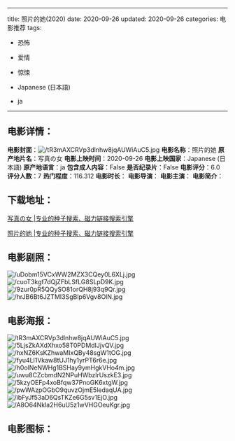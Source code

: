 
---
title: 照片的她(2020)
date: 2020-09-26
updated: 2020-09-26
categories: 电影推荐
tags:
- 恐怖
- 爱情
- 惊悚

- Japanese (日本語)
- ja
---


> 

## **电影详情**：

**电影封面**：<img src="https://image.tmdb.org/t/p/w200/tR3mAXCRVp3dlnhw8jqAUWiAuC5.jpg" alt="/tR3mAXCRVp3dlnhw8jqAUWiAuC5.jpg" title="/tR3mAXCRVp3dlnhw8jqAUWiAuC5.jpg">
**电影名称**：照片的她
**原产地片名**：写真の女
**电影上映时间**：2020-09-26
**电影上映国家**：Japanese (日本語)
**原产地语言**：ja
**包含成人内容**：False
**是否纪录片**：False
**电影评分**：6.0
**评分人数**：7
**热门程度**：116.312
**电影时长**：
**电影导演**：
**电影主演**：
**电影简介**：

## **下载地址**：
[写真の女 |专业的种子搜索、磁力链接搜索引擎](https://movie.amd794.com:2083/?search=%E5%86%99%E7%9C%9F%E3%81%AE%E5%A5%B3&ordering=&mode=match_phrase&page_size=10&page=1)

[照片的她 |专业的种子搜索、磁力链接搜索引擎](https://movie.amd794.com:2083/?search=%E7%85%A7%E7%89%87%E7%9A%84%E5%A5%B9&ordering=&mode=match_phrase&page_size=10&page=1)
 

## **电影剧照**：
<img src="https://image.tmdb.org/t/p/original/uDobm15VCxWW2MZX3CQey0L6XLj.jpg" alt="/uDobm15VCxWW2MZX3CQey0L6XLj.jpg" title="/uDobm15VCxWW2MZX3CQey0L6XLj.jpg"><img src="https://image.tmdb.org/t/p/original/cuoT3kgf7dQjZFbLSfLG8SLpD9K.jpg" alt="/cuoT3kgf7dQjZFbLSfLG8SLpD9K.jpg" title="/cuoT3kgf7dQjZFbLSfLG8SLpD9K.jpg"><img src="https://image.tmdb.org/t/p/original/9zur0pR5QQySO81orQH8j93q9Qr.jpg" alt="/9zur0pR5QQySO81orQH8j93q9Qr.jpg" title="/9zur0pR5QQySO81orQH8j93q9Qr.jpg"><img src="https://image.tmdb.org/t/p/original/hrJB6Bt6JZTMI3SgBlp6Vgv8OlN.jpg" alt="/hrJB6Bt6JZTMI3SgBlp6Vgv8OlN.jpg" title="/hrJB6Bt6JZTMI3SgBlp6Vgv8OlN.jpg">

## **电影海报**：
<img src="https://image.tmdb.org/t/p/original/tR3mAXCRVp3dlnhw8jqAUWiAuC5.jpg" alt="/tR3mAXCRVp3dlnhw8jqAUWiAuC5.jpg" title="/tR3mAXCRVp3dlnhw8jqAUWiAuC5.jpg"><img src="https://image.tmdb.org/t/p/original/5LjsZkAXdXhxo58T0PDMdIJjvQV.jpg" alt="/5LjsZkAXdXhxo58T0PDMdIJjvQV.jpg" title="/5LjsZkAXdXhxo58T0PDMdIJjvQV.jpg"><img src="https://image.tmdb.org/t/p/original/hxNZ6KsKZhwaMIxQBy48sgW1tOG.jpg" alt="/hxNZ6KsKZhwaMIxQBy48sgW1tOG.jpg" title="/hxNZ6KsKZhwaMIxQBy48sgW1tOG.jpg"><img src="https://image.tmdb.org/t/p/original/fyu4Ll1Vkaw8tUJ1hy1yrPT6r6e.jpg" alt="/fyu4Ll1Vkaw8tUJ1hy1yrPT6r6e.jpg" title="/fyu4Ll1Vkaw8tUJ1hy1yrPT6r6e.jpg"><img src="https://image.tmdb.org/t/p/original/h0olNeNWHg1BSHay9ymHgkVHo4m.jpg" alt="/h0olNeNWHg1BSHay9ymHgkVHo4m.jpg" title="/h0olNeNWHg1BSHay9ymHgkVHo4m.jpg"><img src="https://image.tmdb.org/t/p/original/uwu8CZcbmdN2NPuHWbzlrUszkE3.jpg" alt="/uwu8CZcbmdN2NPuHWbzlrUszkE3.jpg" title="/uwu8CZcbmdN2NPuHWbzlrUszkE3.jpg"><img src="https://image.tmdb.org/t/p/original/5kzyOEFp4xoBfqw37PnoGK6xtgW.jpg" alt="/5kzyOEFp4xoBfqw37PnoGK6xtgW.jpg" title="/5kzyOEFp4xoBfqw37PnoGK6xtgW.jpg"><img src="https://image.tmdb.org/t/p/original/pwWAzpOGbO9quvzOjmE5ledaqUA.jpg" alt="/pwWAzpOGbO9quvzOjmE5ledaqUA.jpg" title="/pwWAzpOGbO9quvzOjmE5ledaqUA.jpg"><img src="https://image.tmdb.org/t/p/original/ibFyJf53aD6QsTKZe6G5sv1EjO.jpg" alt="/ibFyJf53aD6QsTKZe6G5sv1EjO.jpg" title="/ibFyJf53aD6QsTKZe6G5sv1EjO.jpg"><img src="https://image.tmdb.org/t/p/original/A8O64Nkla2H6uU5z1wVHGOeuKgr.jpg" alt="/A8O64Nkla2H6uU5z1wVHGOeuKgr.jpg" title="/A8O64Nkla2H6uU5z1wVHGOeuKgr.jpg">

## **电影图标**：

